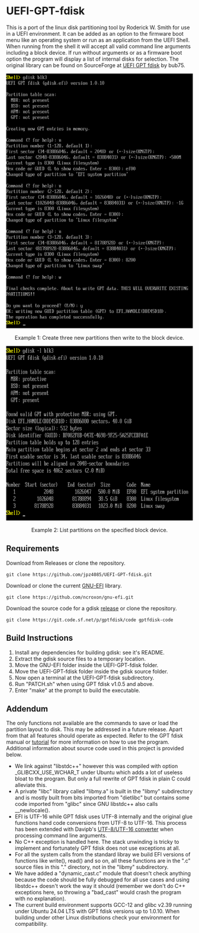 # UEFI-GPT-fdisk

This is a port of the linux disk partitioning tool by Roderick W. Smith for use in a UEFI environment. It can be added as an option to the firmware boot menu like an operating system or run as an application from the UEFI Shell. When running from the shell it will accept all valid command line arguments including a block device. If run without arguments or as a firmware boot option the program will display a list of internal disks for selection. The original library can be found on SourceForge at [UEFI GPT fdisk](https://sourceforge.net/projects/uefigptfdisk/) by bub75.

<p align="center" width="100%">
<img src="https://raw.githubusercontent.com/jpz4085/UEFI-GPT-fdisk/main/.github/images/gdisk_create.png"/>
</p>

<p align="center">
Example 1: Create three new partitions then write to the block device.
</p>

<p align="center" width="100%">
<img src="https://raw.githubusercontent.com/jpz4085/UEFI-GPT-fdisk/main/.github/images/gdisk_list.png" width=623 height=470/>
</p>

<p align="center">
Example 2: List partitions on the specified block device.
</p>

## Requirements

Download from Releases or clone the repository.
```
git clone https://github.com/jpz4085/UEFI-GPT-fdisk.git
```
Download or clone the current [GNU-EFI](https://github.com/ncroxon/gnu-efi) library.
```
git clone https://github.com/ncroxon/gnu-efi.git
```
Download the source code for a gdisk [release](https://sourceforge.net/projects/gptfdisk/files/gptfdisk/) or clone the repository.
```
git clone https://git.code.sf.net/p/gptfdisk/code gptfdisk-code
```

## Build Instructions

1. Install any dependencies for building gdisk: see it's README.
2. Extract the gdisk source files to a temporary location.
3. Move the GNU-EFI folder inside the UEFI-GPT-fdisk folder.
4. Move the UEFI-GPT-fdisk folder inside the gdisk source folder.
5. Now open a terminal at the UEFI-GPT-fdisk subdirectory.
6. Run "PATCH.sh" when using GPT fdisk v1.0.5 and above.
7. Enter "make" at the prompt to build the executable.

## Addendum

The only functions not available are the commands to save or load the partition layout to disk. This may be addressed in a future release. Apart from that all features should operate as expected. Refer to the GPT fdisk manual or [tutorial](http://www.rodsbooks.com/gdisk/) for more information on how to use the program. Additional information about source code used in this project is provided below.

- We link against "libstdc++" however this was compiled with option _GLIBCXX_USE_WCHAR_T under Ubuntu which adds a lot of useless bloat to the program. But only a full rewrite of GPT fdisk in plain C could alleviate this.
- A private "libc" library called "libmy.a" is built in the "libmy" subdirectory and is mostly built from bits imported from "dietlibc" but contains some code imported from "glibc" since GNU libstdc++ also calls __newlocale().
- EFI is UTF-16 while GPT fdisk uses UTF-8 internally and the original glue functions hand code conversions from UTF-8 to UTF-16. This process has been extended with Davipb's [UTF-8/UTF-16 converter](https://github.com/Davipb/utf8-utf16-converter) when processing command line arguments.
- No C++ exception is handled here. The stack unwinding is tricky to implement and fortunately GPT fdisk does not use exceptions at all.
- For all the system calls from the standard libray we build EFI versions of functions like write(), read() and so on, all these functions are in the ".c" source files in this "." directory, not in the "libmy" subdirectory.
- We have added a "dynamic_cast.c" module that doesn't check anything because the code should be fully debugged for all use cases and using libstdc++ doesn't work the way it should (remember we don't do C++ exceptions here, so throwing a "bad_cast" would crash the program with no explanation).
- The current build environment supports GCC-12 and glibc v2.39 running under Ubuntu 24.04 LTS with GPT fdisk versions up to 1.0.10. When building under other Linux distributions check your environment for compatibility.
